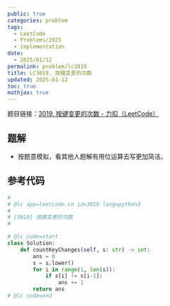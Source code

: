 ```yaml
---
public: true
categories: problem
tags:
  - LeetCode
  - Problems/2025
  - implementation
date:
  - 2025/01/12
permalink: problem/lc3019
title: LC3019. 按键变更的次数
updated: 2025-01-12
toc: true
mathjax: true
---
```


题目链接：[3019. 按键变更的次数 - 力扣（LeetCode）](https://leetcode.cn/problems/number-of-changing-keys/description/?envType=daily-question&envId=2025-01-07)

<!--more-->

## 题解

  + 按题意模拟，看其他人题解有用位运算去写更加简洁。

## 参考代码

```python
#
# @lc app=leetcode.cn id=3019 lang=python3
#
# [3019] 按键变更的次数
#

# @lc code=start
class Solution:
    def countKeyChanges(self, s: str) -> int:
        ans = 0
        s = s.lower()
        for i in range(1, len(s)):
            if s[i] != s[i-1]:
                ans += 1
        return ans
# @lc code=end

```


